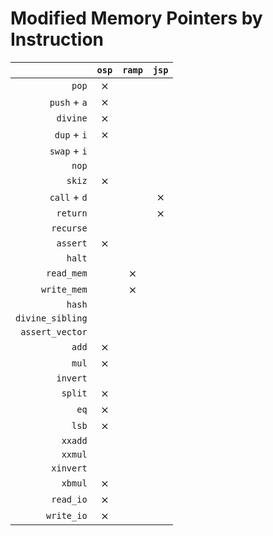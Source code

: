 # Modified Memory Pointers by Instruction

|                  | `osp` | `ramp` | `jsp` |
|-----------------:|:-----:|:------:|:-----:|
|            `pop` |   ⨯   |        |       |
|     `push` + `a` |   ⨯   |        |       |
|         `divine` |   ⨯   |        |       |
|      `dup` + `i` |   ⨯   |        |       |
|     `swap` + `i` |       |        |       |
|            `nop` |       |        |       |
|           `skiz` |   ⨯   |        |       |
|     `call` + `d` |       |        |   ⨯   |
|         `return` |       |        |   ⨯   |
|        `recurse` |       |        |       |
|         `assert` |   ⨯   |        |       |
|           `halt` |       |        |       |
|       `read_mem` |       |   ⨯    |       |
|      `write_mem` |       |   ⨯    |       |
|           `hash` |       |        |       |
| `divine_sibling` |       |        |       |
|  `assert_vector` |       |        |       |
|            `add` |   ⨯   |        |       |
|            `mul` |   ⨯   |        |       |
|         `invert` |       |        |       |
|          `split` |   ⨯   |        |       |
|             `eq` |   ⨯   |        |       |
|            `lsb` |   ⨯   |        |       |
|          `xxadd` |       |        |       |
|          `xxmul` |       |        |       |
|        `xinvert` |       |        |       |
|          `xbmul` |   ⨯   |        |       |
|        `read_io` |   ⨯   |        |       |
|       `write_io` |   ⨯   |        |       |
